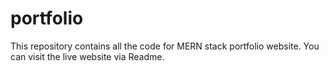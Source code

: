 # portfolio
This repository contains all the code for MERN stack portfolio website. You can visit the live website via Readme.
